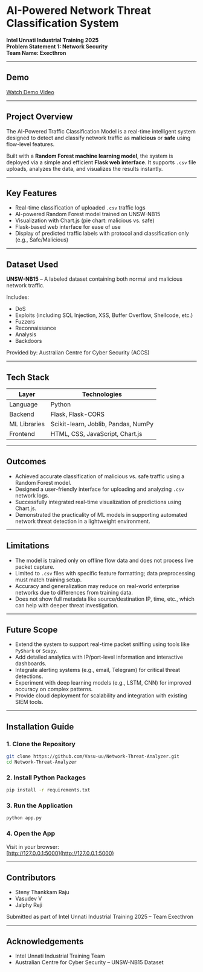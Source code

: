 
# AI-Powered Network Threat Classification System

**Intel Unnati Industrial Training 2025**  
**Problem Statement 1: Network Security**  
**Team Name: Execthron**

---

## Demo

[Watch Demo Video](https://drive.google.com/file/d/1SIK_kruyaB2uLdFsY7iY5bJJZ7SaKgWz/view?usp=drivesdk)

---

## Project Overview

The AI-Powered Traffic Classification Model is a real-time intelligent system designed to detect and classify network traffic as **malicious** or **safe** using flow-level features.

Built with a **Random Forest machine learning model**, the system is deployed via a simple and efficient **Flask web interface**. It supports `.csv` file uploads, analyzes the data, and visualizes the results instantly.

---

## Key Features

* Real-time classification of uploaded `.csv` traffic logs  
* AI-powered Random Forest model trained on UNSW-NB15  
* Visualization with Chart.js (pie chart: malicious vs. safe)  
* Flask-based web interface for ease of use  
* Display of predicted traffic labels with protocol and classification only (e.g., Safe/Malicious)  

---

## Dataset Used

**UNSW-NB15** – A labeled dataset containing both normal and malicious network traffic.

Includes:

* DoS  
* Exploits (including SQL Injection, XSS, Buffer Overflow, Shellcode, etc.)  
* Fuzzers  
* Reconnaissance  
* Analysis  
* Backdoors  

Provided by: Australian Centre for Cyber Security (ACCS)

---

## Tech Stack

| Layer        | Technologies                        |
| ------------ | ----------------------------------- |
| Language     | Python                              |
| Backend      | Flask, Flask-CORS                   |
| ML Libraries | Scikit-learn, Joblib, Pandas, NumPy |
| Frontend     | HTML, CSS, JavaScript, Chart.js     |

---

## Outcomes

* Achieved accurate classification of malicious vs. safe traffic using a Random Forest model.  
* Designed a user-friendly interface for uploading and analyzing `.csv` network logs.  
* Successfully integrated real-time visualization of predictions using Chart.js.  
* Demonstrated the practicality of ML models in supporting automated network threat detection in a lightweight environment.  

---

## Limitations

* The model is trained only on offline flow data and does not process live packet capture.  
* Limited to `.csv` files with specific feature formatting; data preprocessing must match training setup.  
* Accuracy and generalization may reduce on real-world enterprise networks due to differences from training data.  
* Does not show full metadata like source/destination IP, time, etc., which can help with deeper threat investigation.  

---

## Future Scope

* Extend the system to support real-time packet sniffing using tools like `PyShark` or `Scapy`.  
* Add detailed analytics with IP/port-level information and interactive dashboards.  
* Integrate alerting systems (e.g., email, Telegram) for critical threat detections.  
* Experiment with deep learning models (e.g., LSTM, CNN) for improved accuracy on complex patterns.  
* Provide cloud deployment for scalability and integration with existing SIEM tools.  

---

## Installation Guide

### 1. Clone the Repository

```bash
git clone https://github.com/Vasu-uu/Network-Threat-Analyzer.git
cd Network-Threat-Analyzer
```

### 2. Install Python Packages

```bash
pip install -r requirements.txt
```

### 3. Run the Application

```bash
python app.py
```

### 4. Open the App

Visit in your browser:  
[http://127.0.0.1:5000](http://127.0.0.1:5000)

---

## Contributors

* Steny Thankkam Raju  
* Vasudev V  
* Jalphy Reji  

Submitted as part of Intel Unnati Industrial Training 2025 – Team Execthron

---

## Acknowledgements

* Intel Unnati Industrial Training Team  
* Australian Centre for Cyber Security – UNSW-NB15 Dataset
